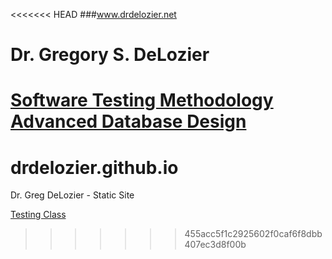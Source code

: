 <<<<<<< HEAD
###www.drdelozier.net

Dr. Gregory S. DeLozier
=======================

[Software Testing Methodology](software_testing)
[Advanced Database Design](advanced_database)
=======
# drdelozier.github.io
Dr. Greg DeLozier - Static Site

[Testing Class](http://www.drdelozier.net/testing/testing_contents)
>>>>>>> 455acc5f1c2925602f0caf6f8dbb407ec3d8f00b
